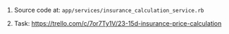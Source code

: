 1. Source code at: `app/services/insurance_calculation_service.rb`

2. Task: https://trello.com/c/7or7Ty1V/23-15d-insurance-price-calculation
